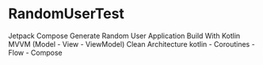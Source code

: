 # RandomUserTest

Jetpack Compose Generate Random User Application Build With Kotlin MVVM (Model - View - ViewModel) Clean Architecture
kotlin - Coroutines - Flow - Compose
